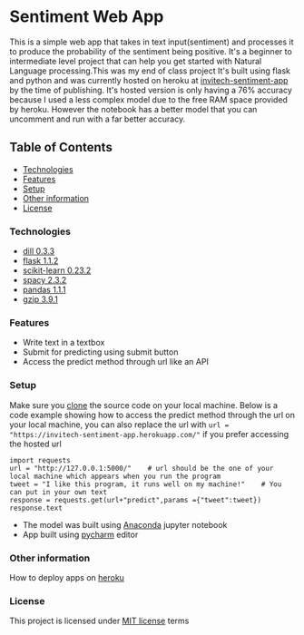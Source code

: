 # Sentiment Web App
This is a simple web app that takes in text input(sentiment)
and processes it to produce the probability of the sentiment
being positive. It's a beginner to intermediate level project that can help 
you get started with Natural Language processing.This was my end of class project 
It's built using flask and python and was currently 
hosted on heroku at 
[invitech-sentiment-app](https://invitech-sentiment-app.herokuapp.com/index) by the time of publishing. 
It's hosted version is only having a 76% accuracy because I used a less complex model due to the free RAM space provided by heroku.
However the notebook has a better model that you can uncomment and run with a far better accuracy.
## Table of Contents
* [Technologies](#technologies)
* [Features](#features)
* [Setup](#setup)
* [Other information](#other-information) 
* [License](#license)
### Technologies
* [dill 0.3.3](https://pypi.org/project/dill/)
* [flask 1.1.2](https://pypi.org/project/Flask/)
* [scikit-learn 0.23.2](https://scikit-learn.org/stable/whats_new/v0.23.html)
* [spacy 2.3.2](https://pypi.org/project/spacy/)
* [pandas 1.1.1](https://pandas.pydata.org/pandas-docs/version/1.1.1/user_guide/index.html)
* [gzip 3.9.1](https://docs.python.org/3/library/gzip.html)
### Features
* Write text in a textbox 
* Submit for predicting using submit button
* Access the predict method through url like an API
### Setup

Make sure you [clone](https://docs.github.com/en/free-pro-team@latest/github/creating-cloning-and-archiving-repositories/cloning-a-repository) the source code on your local machine.
Below is a code example showing how to access the predict method through the url on your local machine,
you can also replace the url with ``url = "https://invitech-sentiment-app.herokuapp.com/"`` if you prefer accessing the hosted url
```
import requests
url = "http://127.0.0.1:5000/"    # url should be the one of your local machine which appears when you run the program
tweet = "I like this program, it runs well on my machine!"    # You can put in your own text
response = requests.get(url+"predict",params ={"tweet":tweet})
response.text

``` 
   
* The model was built using [Anaconda](https://docs.anaconda.com/anaconda/install/) jupyter notebook 
* App built using [pycharm](https://www.jetbrains.com/pycharm/) editor
### Other information
How to deploy apps on [heroku](https://devcenter.heroku.com/start)
### License
This project is licensed under [MIT license](./LICENSE) terms
